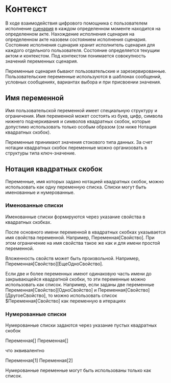 # Контекст

В ходе взаимодействия цифрового помощника с пользователем
исполнение [сценария](https://github.com/asbelon/digital-assistant-script) в каждом определенном моменте находится на 
определенном акте. Нахождение исполнения сценария на определенном акте назовем состоянием исполнения сценария. 
Состояние исполнения сценария хранит исполнитель сценария для каждого отдельного пользователя. Состояние 
определяется текущим актом и контекстом. Под контекстом понимается совокупность значений переменных сценария.

Переменные сценария бывают пользовательские и зарезервированные. Пользовательские переменные используются в шаблонах
сообщений, условных сообщениях, вариантах выбора и при присвоении значения.

## Имя переменной

Имя пользовательской переменной имеет специальную структуру и ограничения. Имя переменной может состоять из букв, 
цифр, символа нижнего подчеркивания и символов квадратных скобок, которые допустимо использовать только особым 
образом (см ниже Нотация квадратных скобок).

Переменные принимают значения стокового типа данных. За счет нотации квадратных скобок переменные можно 
организовать в структуры типа ключ-значение.

## Нотация квадратных скобок

Переменные, имя которых задано нотацией квадратных скобок, можно использовать как одну переменную списка. Списки могут
быть именованные и нумерованные.

### Именованные списки

Именованные списки формируются через указание свойства в квадратных скобках.

После основного имени переменной в квадратных скобках указывается имя свойства переменной. Например,
Переменная[Свойство]. При этом ограничение на имя свойства такое же как и для имени простой переменной.

Вложенность свойств может быть произвольной. Например, Переменная[Свойство][ЕщеОдноСвойство].

Если две и более переменных имеют одинаковую часть имени до закрывающейся квадратной скобки, то эти переменные можно
использовать как список. Например, если заданы две переменные Переменная[Свойство][ОдноСвойство]
и Переменная[Свойство][ДругоеСвойство], то можно использовать список $Переменная[Свойство] как переменную в итерациях

### Нумерованные списки

Нумерованные списки задаются через указание пустых квадратных скобок

Переменная[]
Переменная[]

что эквивалентно

Переменная[1]
Переменная[2]

Нумерованные переменные могут быть использованы только как список.